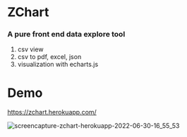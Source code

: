# ZChart

###  A pure front end data explore tool

1. csv view
2. csv to pdf, excel, json
3. visualization with echarts.js

# Demo 
https://zchart.herokuapp.com/

![screencapture-zchart-herokuapp-2022-06-30-16_55_53](https://user-images.githubusercontent.com/45176371/176776932-9d3b9a21-c3c6-4242-addc-76870497ff4c.png)
